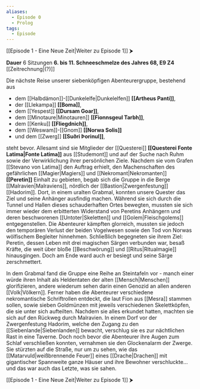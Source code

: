 ```yaml
---
aliases:
  - Episode 0
  - Prolog
tags:
  - Episode
---
```

[[Episode 1 - Eine Neue Zeit|Weiter zu Episode 1]] ⮞

**Dauer** 6 Sitzungen
**6. bis 11. Schneeschmelze des Jahres 68, E9 Z4** [[Zeitrechnung|(?)]]

Die nächste Reise unserer siebenköpfigen Abenteurergruppe, bestehend aus

- dem [[Halbdämon]]-[[Dunkelelfe|Dunkelelfen]] **[[Artheus Panti]]**,
- der [[Llekampa]] **[[Boma]]**,
- dem [[Yespest]] **[[Dursam Goar]]**,
- dem [[Minotaure|Minotauren]] **[[Fionnsgeul Tarbh]]**,
- dem [[Kenku]] **[[Fliegdnich]]**,
- dem [[Weswam]]-[[Gnom]] **[[Norwa Solis]]**
- und dem [[Zwerg]] **[[Suðri Þorinul]]**,

steht bevor. Allesamt sind sie Mitglieder der [[Questerei]] **[[Questerei Fonte Latima|Fonte Latima]]** aus [[Studemont]] und auf der Suche nach Ruhm sowie der Verwirklichung ihrer persönlichen Ziele. Nachdem sie vom Grafen [[Stevano von Latima]] den Auftrag erhielt, den Machenschaften des gefährlichen [[Magier|Magiers]] und [[Nekromant|Nekromanten]] **[[Peretin]]** Einhalt zu gebieten, begab sich die Gruppe in die Berge [[Malravien|Malraviens]], nördlich der [[Bastion|Zwergenfestung]] [[Hadorim]]. Dort, in einem uralten Grabmal, konnten unsere Quester das Ziel und seine Anhänger ausfindig machen. Während sie sich durch die Tunnel und Hallen dieses schauderhaften Ortes bewegten, mussten sie sich immer wieder dem erbitterten Widerstand von Peretins Anhängern und deren beschworenen [[Untoter|Skeletten]] und [[Golem|Fleischgolems]] entgegenstellen. Die Abenteurer kämpften glorreich, mussten sie jedoch den temporären Verlust der beiden Vogelwesen sowie den Tod von Norwas wölfischem Begleiter hinnehmen. Schließlich begegneten sie ihrem Ziel: Peretin, dessen Leben mit drei magischen Särgen verbunden war, besaß Kräfte, die weit über bloße [[Beschwörung]] und [[Ritus|Ritualmagie]] hinausgingen. Doch am Ende ward auch er besiegt und seine Särge zerschmettert.

In dem Grabmal fand die Gruppe eine Reihe an Steintafeln vor - manch einer würde ihren Inhalt als Heldentaten der alten [[Mensch|Menschen]] glorifizieren, andere wiederum sehen darin einen Genozid an allen anderen [[Volk|Völkern]]. Ferner haben die Abenteurer verschiedene nekromantische Schriftrollen entdeckt, die laut Fion aus [[Mesra]] stammen sollen, sowie sieben Goldmünzen mit jeweils verschiedenen Skelettköpfen, die sie unter sich aufteilten. Nachdem sie alles erkundet hatten, machten sie sich auf den Rückweg durch Malravien. In einem Dorf vor der Zwergenfestung Hadorim, welche den Zugang zu den [[Siebenlande|Siebenlanden]] bewacht, verschlug sie es zur nächtlichen Rast in eine Taverne. Doch noch bevor die Abenteurer ihre Augen zum Schlaf verschließen konnten, vernahmen sie den Glockenalarm der Zwerge. Sie stürzten auf die Straße, nur um zu sehen, wie das [[Matarvuld|weißbrennende Feuer]] eines [[Drache|Drachen]] mit gigantischer Spannweite ganze Häuser und ihre Bewohner verschluckte... und das war auch das Letzte, was sie sahen.

[[Episode 1 - Eine Neue Zeit|Weiter zu Episode 1]] ⮞